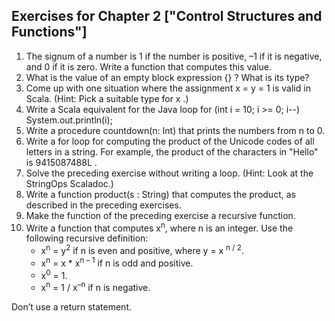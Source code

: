 ## Exercises for Chapter 2 ["Control Structures and Functions"]

1. The signum of a number is 1 if the number is positive, –1 if it is negative, and 0 if it is zero. Write a function that computes this value.
2. What is the value of an empty block expression  {} ? What is its type?
3. Come up with one situation where the assignment  x = y = 1 is valid in Scala. (Hint: Pick a suitable type for  x .)
4. Write a Scala equivalent for the Java loop for (int i = 10; i >= 0; i--) System.out.println(i);
5. Write a procedure  countdown(n: Int) that prints the numbers from n to 0.
6. Write a  for loop for computing the product of the Unicode codes of all letters in a string. For example, the product of the characters in  "Hello" is  9415087488L .
7. Solve the preceding exercise without writing a loop. (Hint: Look at the  StringOps Scaladoc.)
8. Write a function  product(s : String) that computes the product, as described in the preceding exercises.
9. Make the function of the preceding exercise a recursive function.
10. Write a function that computes x<sup>n</sup>, where n is an integer. Use the following recursive definition:
	- x<sup>n</sup> = y<sup>2</sup> if n is even and positive, where y = x <sup>n / 2</sup>.
	- x<sup>n</sup> = x * x<sup>n – 1</sup> if n is odd and positive.
	- x<sup>0</sup> = 1.
	- x<sup>n</sup> = 1 / x<sup>–n</sup> if n is negative.

Don’t use a  return statement.